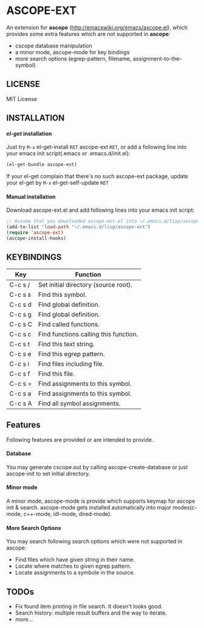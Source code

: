 # ASCOPE-EXT

An extension for **ascope** (http://emacswiki.org/emacs/ascope.el),
which provides some extra features which are not supported in **ascope**:

 - cscope database manipulation
 - a minor mode, ascope-mode for key bindings
 - more search options (egrep-pattern, filename, assignment-to-the-symbol)

## LICENSE

MIT License

## INSTALLATION

#### *el-get* installation

Just try `M-x` el-get-install `RET` ascope-ext `RET`, or add a following line into your
emacs init script(.emacs or .emacs.d/init.el):

```lisp
(el-get-bundle ascope-ext)
```

If your el-get complain that there's no such ascope-ext package, update your el-get
by `M-x` el-get-self-update `RET`

#### Manual installation

Download ascope-ext.el and add following lines into your emacs init script:

```lisp
;; Assume that you downloaded ascope-ext.el into ~/.emacs.d/lisp/ascope-ext/ directory:
(add-to-list 'load-path "~/.emacs.d/lisp/ascope-ext")
(require 'ascope-ext)
(ascope-install-hooks)
```
## KEYBINDINGS


| Key     | Function                              |
|---------|---------------------------------------|
| C-c s / | Set initial directory (source root).  |
| C-c s s | Find this symbol.                     |
| C-c s d | Find global definition.               |
| C-c s g | Find global definition.               |
| C-c s C | Find called functions.                |
| C-c s c | Find functions calling this function. |
| C-c s t | Find this text string.                |
| C-c s e | Find this egrep pattern.              |
| C-c s i | Find files including file.            |
| C-c s f | Find this file.                       |
| C-c s = | Find assignments to this symbol.      |
| C-c s a | Find assignments to this symbol.      |
| C-c s A | Find all symbol assignments.          |


## Features

Following features are provided or are intended to provide.

#### Database
You may generate cscope.out by calling ascope-create-database or just ascope-init to set initial directory.

#### Minor mode
A minor mode, ascope-mode is provide which supports keymap for ascope init & search.
ascope-mode gets installed automatically into major modes(c-mode, c++-mode, idl-mode, dired-mode).

#### More Search Options
You may search following search options which were not supported in ascope:
 - Find files which have given string in their name.
 - Locate where matches to given egrep pattern.
 - Locate assignments to a symbole in the source.

## TODOs

 - Fix found item printing in file search. It doesn't looks good.
 - Search history: multiple result buffers and the way to iterate.
 - more...
